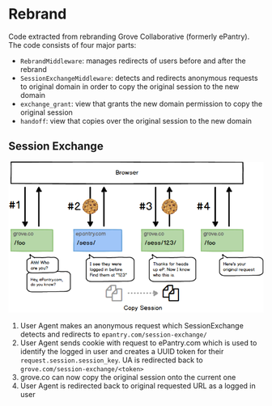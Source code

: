# Rebrand

Code extracted from rebranding Grove Collaborative (formerly ePantry). The code consists of four major parts:

- `RebrandMiddleware`: manages redirects of users before and after the rebrand
- `SessionExchangeMiddleware`: detects and redirects anonymous requests to original domain in order to copy the original session to the new domain
- `exchange_grant`: view that grants the new domain permission to copy the original session
- `handoff`: view that copies over the original session to the new domain

## Session Exchange
![Session Exchange Diagram](diagram.png)

1. User Agent makes an anonymous request which SessionExchange detects and redirects to `epantry.com/session-exchange/`
2. User Agent sends cookie with request to ePantry.com which is used to identify the logged in user and creates a UUID token for their `request.session.session_key`. UA is redirected back to `grove.com/session-exchange/<token>`
3. grove.co can now copy the original session onto the current one
4. User Agent is redirected back to original requested URL as a logged in user
